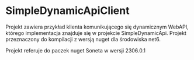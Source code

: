 # SimpleDynamicApiClient

Projekt zawiera przykład klienta komunikującego się dynamicznym WebAPI, którego implementacja znajduje się w projekcie SimpleDynamicApi. Projekt przeznaczony do kompilacji z wersją nuget dla środowiska net6.

Projekt referuje do paczek nuget Soneta w wersji 2306.0.1
